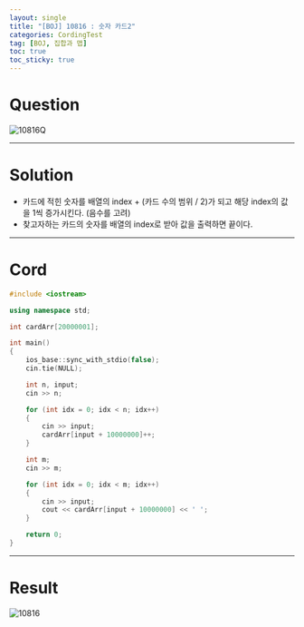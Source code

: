 ```yaml
---
layout: single
title: "[BOJ] 10816 : 숫자 카드2"
categories: CordingTest
tag: [BOJ, 집합과 맵]
toc: true
toc_sticky: true
---
```


# Question
![10816Q](https://user-images.githubusercontent.com/97664446/172626727-da3440e8-1155-4cda-8fda-7d9d72544fb1.PNG)

***

# Solution

- 카드에 적힌 숫자를 배열의 index + (카드 수의 범위 / 2)가 되고 해당 index의 값을 1씩 증가시킨다. (음수를 고려)
- 찾고자하는 카드의 숫자를 배열의 index로 받아 값을 출력하면 끝이다.

***

# Cord
```c++
#include <iostream>

using namespace std;

int cardArr[20000001];

int main()
{
    ios_base::sync_with_stdio(false);
    cin.tie(NULL);

    int n, input;
    cin >> n;

    for (int idx = 0; idx < n; idx++)
    {
        cin >> input;
        cardArr[input + 10000000]++;
    }

    int m;
    cin >> m;

    for (int idx = 0; idx < m; idx++)
    {
        cin >> input;
        cout << cardArr[input + 10000000] << ' ';
    }

    return 0;
}
```

***

# Result
![10816](https://user-images.githubusercontent.com/97664446/172626758-322f8795-92c2-41b7-bfab-586acea49700.PNG)